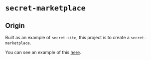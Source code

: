 # `secret-marketplace`
## Origin
Built as an example of `secret-site`, this project is to create a `secret-marketplace`.

You can see an example of this [here](https://secretnamebasis.site/).
